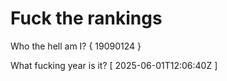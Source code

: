 # Fuck the rankings

Who the hell am I?
{ 19090124 }

What fucking year is it?
[ 2025-06-01T12:06:40Z ]
